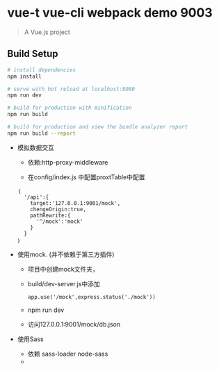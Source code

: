# vue-t  vue-cli webpack demo   9003

> A Vue.js project

## Build Setup

``` bash
# install dependencies
npm install

# serve with hot reload at localhost:8080
npm run dev

# build for production with minification
npm run build

# build for production and view the bundle analyzer report
npm run build --report
```




+ 模拟数据交互

  - 依赖:http-proxy-middleware

  - 在config/index.js  中配置proxtTable中配置
  ```
  ｛
    '/api':{
      target:'127.0.0.1:9001/mock',
      chengeOrigin:true,
      pathRewrite:{
        '^/mock':'mock'
      }
    }
  ｝
  ```
+ 使用mock.   (并不依赖于第三方插件)
  - 项目中创建mock文件夹，

  - build/dev-server.js中添加

    ```
    app.use('/mock',express.status('./mock'))
    ```

  - npm run dev

  - 访问127.0.0.1:9001/mock/db.json

+ 使用Sass
  - 依赖    sass-loader   node-sass
  - <style lang='scss'>

+ 使用UI插件
  - 使用 element-ui

  - 引入：
    ```
      import 'element-ui/lib/theme-default/index.css'
      import {Button, Alert} from 'element-ui'
    ```
  - 挂载：
    ```
      Vue.use(Button)
      Vue.use(Alert)
    ```
+ ajax
  - 依赖：axios

  - 引入：import axios from 'axios'

  - 挂载：  Vue.prototype.$axios = axios

  - 使用：
  ```
    methods: {
      submitForm () {
        axios.get('/mock/db.json', {

        }).then(function (res) {
          console.log(res)
        })
      }
    },
    mounted: function () {
      this.submitForm()
    }
  ```

+ 路由
  - 依赖：VueRouter

  - 引入：import VueRouter from 'vue-router'

  - 挂载：Vue.use(VueRouter)

  - 定义：（routers变量名避免冲突）
```
  const routers=new VueRouter({
    router
  })
```
  - 注册路由 router/index.js




+ vuex
  - 依赖：npm i vuex

  - src下面新建store /index.js
  - state: 可以理解为是原始数据结构
  - mutations:同步的：  更改 Vuex 的 store 中的状态的唯一方法是提交 mutations
  - actions:是异步的

  - 使用：

  - 获取：this.$store.state.count
  - 提交：this.$store.commit('add',可以带参数) add为mutations定义的函数




For detailed explanation on how things work, checkout the [guide](http://vuejs-templates.github.io/webpack/) and [docs for vue-loader](http://vuejs.github.io/vue-loader).
